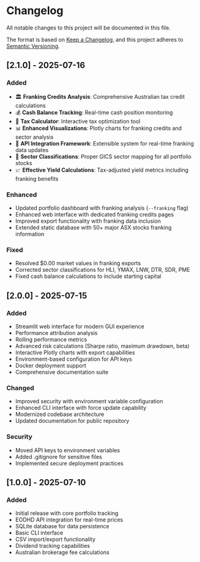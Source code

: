 # Changelog

All notable changes to this project will be documented in this file.

The format is based on [Keep a Changelog](https://keepachangelog.com/en/1.0.0/),
and this project adheres to [Semantic Versioning](https://semver.org/spec/v2.0.0.html).

## [2.1.0] - 2025-07-16

### Added
- 🏛️ **Franking Credits Analysis**: Comprehensive Australian tax credit calculations
- 💰 **Cash Balance Tracking**: Real-time cash position monitoring
- 🧮 **Tax Calculator**: Interactive tax optimization tool
- 📊 **Enhanced Visualizations**: Plotly charts for franking credits and sector analysis
- 🔄 **API Integration Framework**: Extensible system for real-time franking data updates
- 🎯 **Sector Classifications**: Proper GICS sector mapping for all portfolio stocks
- 📈 **Effective Yield Calculations**: Tax-adjusted yield metrics including franking benefits

### Enhanced
- Updated portfolio dashboard with franking analysis (`--franking` flag)
- Enhanced web interface with dedicated franking credits pages
- Improved export functionality with franking data inclusion
- Extended static database with 50+ major ASX stocks franking information

### Fixed
- Resolved $0.00 market values in franking exports
- Corrected sector classifications for HLI, YMAX, LNW, DTR, SDR, PME
- Fixed cash balance calculations to include starting capital

## [2.0.0] - 2025-07-15

### Added
- Streamlit web interface for modern GUI experience
- Performance attribution analysis
- Rolling performance metrics
- Advanced risk calculations (Sharpe ratio, maximum drawdown, beta)
- Interactive Plotly charts with export capabilities
- Environment-based configuration for API keys
- Docker deployment support
- Comprehensive documentation suite

### Changed
- Improved security with environment variable configuration
- Enhanced CLI interface with force update capability
- Modernized codebase architecture
- Updated documentation for public repository

### Security
- Moved API keys to environment variables
- Added .gitignore for sensitive files
- Implemented secure deployment practices

## [1.0.0] - 2025-07-10

### Added
- Initial release with core portfolio tracking
- EODHD API integration for real-time prices
- SQLite database for data persistence
- Basic CLI interface
- CSV import/export functionality
- Dividend tracking capabilities
- Australian brokerage fee calculations